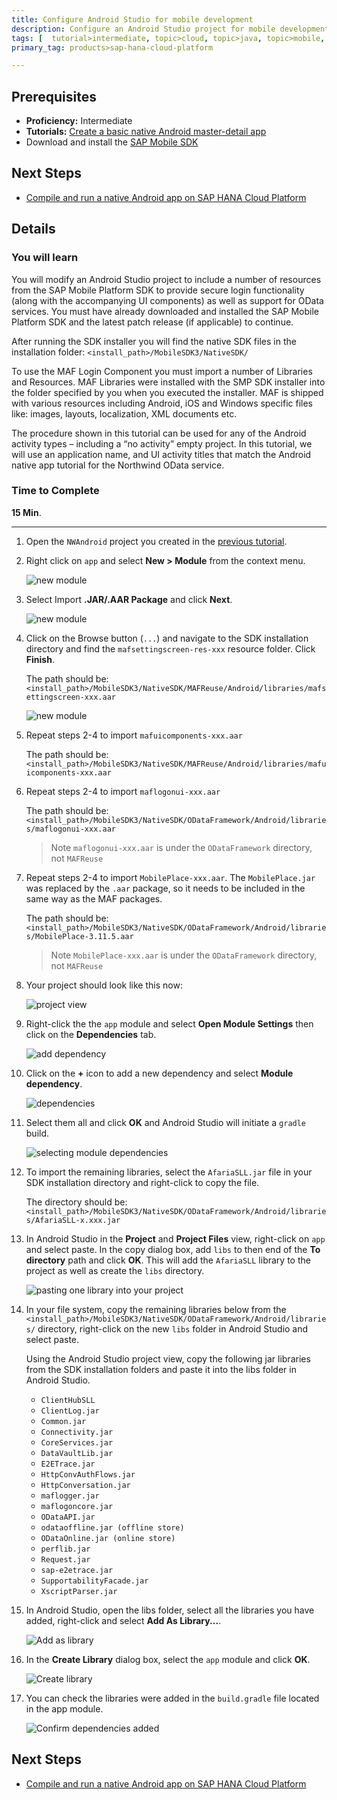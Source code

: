 ```yaml
---
title: Configure Android Studio for mobile development
description: Configure an Android Studio project for mobile development with SAP HANA Cloud Platform Development and Operations
tags: [  tutorial>intermediate, topic>cloud, topic>java, topic>mobile, products>sap-hana-cloud-platform ]
primary_tag: products>sap-hana-cloud-platform

---
```


## Prerequisites  
 - **Proficiency:** Intermediate
 - **Tutorials:** [Create a basic native Android master-detail app](http://go.sap.com/developer/tutorials/hcpdo-basic-android-app.html)
 - Download and install the [SAP Mobile SDK](https://store.sap.com/sap/cpa/ui/resources/store/html/SolutionDetails.html?pid=0000013098)

## Next Steps
 - [Compile and run a native Android app on SAP HANA Cloud Platform](http://go.sap.com/developer/tutorials/hcpdo-run-native-android-app.html)

## Details
### You will learn  
You will modify an Android Studio project to include a number of resources from the SAP Mobile Platform SDK to provide secure login functionality (along with the accompanying UI components) as well as support for OData services. You must have already downloaded and installed the SAP Mobile Platform SDK and the latest patch release (if applicable) to continue.

After running the SDK installer you will find the native SDK files in the installation folder: `<install_path>/MobileSDK3/NativeSDK/`

To use the MAF Login Component you must import a number of Libraries and Resources. MAF Libraries were installed with the SMP SDK installer into the folder specified by you when you executed the installer. MAF is shipped with various resources including Android, iOS and Windows specific files like: images, layouts, localization, XML documents etc. 

The procedure shown in this tutorial can be used for any of the Android activity types – including a “no activity” empty project. In this tutorial, we will use an application name, and UI activity titles that match the Android native app tutorial for the Northwind OData service.

### Time to Complete
**15 Min**.

---

1. Open the `NWAndroid` project you created in the [previous tutorial](http://go.sap.com/developer/tutorials/hcpdo-basic-android-app.html).

2. Right click on `app` and select **New > Module** from the context menu.

    ![new module](mg6-3-02.png)
    
3. Select Import **.JAR/.AAR Package** and click **Next**.

    ![new module](mg6-3-03.png)
    
4. Click on the Browse button (`...`) and navigate to the SDK installation directory and find the `mafsettingscreen-res-xxx` resource folder. Click **Finish**. 

    The path should be: `<install_path>/MobileSDK3/NativeSDK/MAFReuse/Android/libraries/mafsettingscreen-xxx.aar`

    ![new module](mg6-3-04.png)
    
5. Repeat steps 2-4 to import `mafuicomponents-xxx.aar`

    The path should be: `<install_path>/MobileSDK3/NativeSDK/MAFReuse/Android/libraries/mafuicomponents-xxx.aar`

6. Repeat steps 2-4 to import `maflogonui-xxx.aar`

    The path should be: `<install_path>/MobileSDK3/NativeSDK/ODataFramework/Android/libraries/maflogonui-xxx.aar`
    
    > Note `maflogonui-xxx.aar` is under the `ODataFramework` directory, not `MAFReuse`

7. Repeat steps 2-4 to import `MobilePlace-xxx.aar`. The `MobilePlace.jar` was replaced by the `.aar` package, so it needs to be included in the same way as the MAF packages.
    
    The path should be: `<install_path>/MobileSDK3/NativeSDK/ODataFramework/Android/libraries/MobilePlace-3.11.5.aar`

    > Note `MobilePlace-xxx.aar` is under the `ODataFramework` directory, not `MAFReuse`
    
8. Your project should look like this now:

    ![project view](mg6-3-08.png)

9. Right-click the the `app` module and select **Open Module Settings** then click on the **Dependencies** tab.

    ![add dependency](mg6-3-09.png)
    
10. Click on the **+** icon to add a new dependency and select **Module dependency**.

    ![dependencies](mg6-3-10.png)

11. Select them all and click **OK** and Android Studio will initiate a `gradle` build.

    ![selecting module dependencies](mg6-3-11.png)
    
12. To import the remaining libraries, select the `AfariaSLL.jar` file in your SDK installation directory and right-click to copy the file. 

    The directory should be: `<install_path>/MobileSDK3/NativeSDK/ODataFramework/Android/libraries/AfariaSLL-x.xxx.jar`


13. In Android Studio in the **Project** and **Project Files** view, right-click on `app` and select paste. In the copy dialog box, add `libs` to then end of the **To directory** path and click **OK**. This will add the `AfariaSLL` library to the project as well as create the `libs` directory.

    ![pasting one library into your project](mg6-3-13.png)
    
14. In your file system, copy the remaining libraries below from the `<install_path>/MobileSDK3/NativeSDK/ODataFramework/Android/libraries/` directory, right-click on the new `libs` folder in Android Studio and select paste.

    Using the Android Studio project view, copy the following jar libraries from the SDK installation folders and paste it into the libs folder in Android Studio.  

    - `ClientHubSLL`
    - `ClientLog.jar`
    - `Common.jar`
    - `Connectivity.jar`
    - `CoreServices.jar`
    - `DataVaultLib.jar`
    - `E2ETrace.jar`
    - `HttpConvAuthFlows.jar`
    - `HttpConversation.jar`
    - `maflogger.jar`
    - `maflogoncore.jar`
    - `ODataAPI.jar`
    - `odataoffline.jar (offline store)`
    - `ODataOnline.jar (online store)`
    - `perflib.jar`
    - `Request.jar`
    - `sap-e2etrace.jar`
    - `SupportabilityFacade.jar`
    - `XscriptParser.jar`

15. In Android Studio, open the libs folder, select all the libraries you have added, right-click and select **Add As Library...**.

    ![Add as library](mg6-3-15.png)

16. In the **Create Library** dialog box, select the `app` module and click **OK**.

    ![Create library](mg6-3-16.png)
    
17. You can check the libraries were added in the `build.gradle` file located in the app module.

    ![Confirm dependencies added](mg6-3-17.png)


## Next Steps
 - [Compile and run a native Android app on SAP HANA Cloud Platform](http://go.sap.com/developer/tutorials/hcpdo-run-native-android-app.html)
